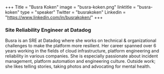 +++
Title = "Busra Koken"
image = "busra-koken.png"
linktitle = "busra-koken"
type = "speaker"
Twitter = "busrakoken"
Linkedin = "https://www.linkedin.com/in/busrakoken/"
+++

### Site Reliability Engineer at Datadog
Busra is an SRE at Datadog where she works on technical & organizational challenges to
make the platform more resilient. Her career spanned over 6 years working in the fields of
cloud infrastructure, platform engineering and reliability in various companies. She is
especially passionate about incident management, platform automation and engineering
culture. Outside work; she likes telling stories, taking photos and advocating for mental
health.
